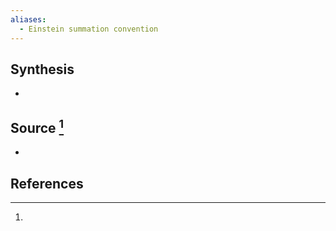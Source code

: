 ```yaml
---
aliases:
  - Einstein summation convention
---
```

## Synthesis
- 
## Source [^1]
- 
## References

[^1]: